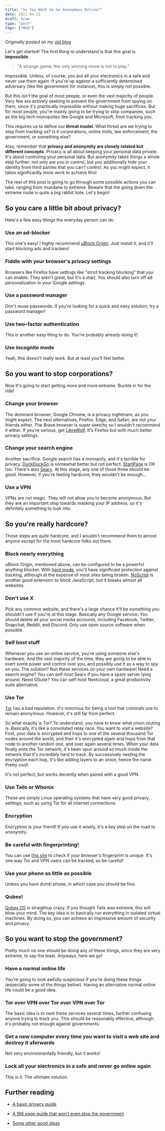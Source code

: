 ```yaml
---
title: "So You Want to be Anonymous Online?"
date: 2021-04-23
draft: true
type: "post"
tags: ["Web"]
---
```



*Originally posted on my [old blog](https://git.exozy.me/Ta180m/blog/src/branch/main/_posts/2021-04-23-so-you-want-to-be-anonymous-online.md)*


Let's get started! The first thing to understand is that this goal is **impossible**.

> "A strange game; the only winning move is not to play."

Impossible. Unless, of course, you put all your electronics in a safe and never use them again. If you're up against a sufficiently determined adversary (like the government for instance), this is simply not possible.

But this isn't the goal of most people, or even the vast majority of people. Very few are actively seeking to prevent the government from spying on them, since it's practically impossible without making huge sacrifices. But for most people, you're mainly going to be trying to stop companies, such as the big tech monopolies like Google and Microsoft, from tracking you.

This requires us to define our **threat model**. What threat are we trying to stop from tracking us? Is it corporations, online trolls, law enforcement, the government, or something else?

Also, remember that **privacy and anonymity are closely related but different concepts**. Privacy is all about keeping your personal data private. It's about controling your personal data. But anonymity takes things a whole step further: not only are you in control, but you additionally hide your identity from third parties that you can't control. As you might expect, it takes significantly more work to achieve this!

The rest of this post is going to go through some possible actions you can take, ranging from mundane to extreme. Beware that the going down the extreme route is quite a big rabbit hole. Let's begin!


## So you care a little bit about privacy?

Here's a few easy things the everyday person can do.

### Use an ad-blocker

This one's easy! I highly recommend [uBlock Origin](https://ublockorigin.com/). Just install it, and it'll start blocking ads and trackers!

### Fiddle with your browser's privacy settings

Browsers like Firefox have settings like "strict tracking blocking" that you can enable. They aren't great, but it's a start. You should also turn off ad personalization in your Google settings.

### Use a password manager

Don't reuse passwords. If you're looking for a quick and easy solution, try a password manager!

### Use two-factor authentication

This is another easy thing to do. You're probably already doing it!

### Use incognito mode

Yeah, this doesn't really work. But at least you'll feel better.


## So you want to stop corporations?

Now it's going to start getting more and more extreme. Buckle in for the ride!

### Change your browser

The dominant browser, Google Chrome, is a privacy nightmare, as you might expect. The next alternatives, Firefox, Edge, and Safari, are not your friends either. The Brave browser is super sketchy so I wouldn't recommend it either. If you're serious, get [LibreWolf](https://librewolf-community.gitlab.io/). It's Firefox but with much better privacy settings.

### Change your search engine

Another sacrifice. Google search has a monopoly, and it's terrible for privacy. [DuckDuckGo](https://duckduckgo.com/) is somewhat better but not perfect. [StartPage](https://startpage.com/) is OK too. There's also [Searx](https://searx.me/). At this stage, any one of those three should be good. However, if you're feeling hardcore, they wouldn't be enough...

### Use a VPN

VPNs are not magic. They will not allow you to become anonymous. But they are an important step towards masking your IP address, so it's definitely something to look into.


## So you're really hardcore?

These steps are quite hardcore, and I wouldn't recommend them to almost anyone except for the most hardcore folks out there.

### Block nearly everything

uBlock Origin, mentioned above, can be configured to be a powerful anything blocker. With [hard mode](https://github.com/gorhill/uBlock/wiki/Blocking-mode:-hard-mode), you'll have significant protection against tracking, although at the expense of most sites being broken. [NoScript](https://noscript.net/) is another good extension to block JavaScript, but it breaks almost all websites.

### Don't use X

Pick any common website, and there's a large chance it'll be something you shouldn't use if you're at this stage. Basically any Google service. You should delete all your social media accounts, including Facebook, Twitter, Snapchat, Reddit, and Discord. Only use open source software when possible.

### Self host stuff

Whenever you use an online service, you're using someone else's hardware. And the vast majority of the time, they are going to be able to exert some power and control over you, and possibly use it as a way to spy on you. The solution? Run these services on your own hardware! Need a search engine? You can self-host Searx if you have a spare server lying around. Need GSuite? You can self-host Nextcloud, a great productivity suite alternative.

### Use Tor

[Tor](https://www.torproject.org/) has a bad reputation. It's notorious for being a tool that criminals use to remain anonymous. However, it's still far from perfect.

So what exactly is Tor? To understand, you have to know what onion routing is. Basically, it's like a convoluted relay race. You want to visit a website? First, your data is encrypted and hops to one of the several thousand Tor nodes around the world, and then it's encrypted again and hops from that node to another random one, and over again several times. When your data finally exits the Tor network, it's been spun around so much inside the network that it's incredibly hard to track. By successively nesting the encryption each hop, it's like adding layers to an onion, hence the name. Pretty cool!

It's not perfect, but works decently when paired with a good VPN.

### Use Tails or Whonix

These are simply Linux operating systems that have very good privacy settings, such as using Tor for all internet connections.

### Encryption

Encryption is your friend! If you use it wisely, it's a key step on the road to anonymity.

### Be careful with fingerprinting!

You can use [this site](https://amiunique.org/) to check if your browser's fingerprint is unique. It's one way Tor and VPN users can be tracked, so be careful!

### Use your phone as little as possible

Unless you have dumb phone, in which case you should be fine.

### Qubes!

[Qubes OS](https://www.qubes-os.org/) is straightup crazy. If you thought Tails was extreme, this will blow your mind. The key idea is to basically run everything in isolated virtual machines. By doing so, you can achieve an impressive amount of security and privacy.


## So you want to stop the government?

Pretty much no one should be doing any of these things, since they are very extreme, to say the least. Anyways, here we go!

### Have a normal online life

You're going to look awfully suspicious if you're doing these things (especially some of the things below). Having an alternative normal online life could be a good idea.

### Tor over VPN over Tor over VPN over Tor

The basic idea is to nest these services several times, further confusing anyone trying to track you. This should be reasonably effective, although it's probably not enough against governments.

### Get a new computer every time you want to visit a web site and destroy it aferwards

Not very environmentally friendly, but it works!

### Lock all your electronics in a safe and never go online again

This is it. The ultimate solution.


## Further reading

- [A basic privacy guide](https://onlineprivacy101.info/)

- [A 186 page guide that won't even stop the government](https://anonymousplanet.org/guide.pdf)

- [Some other good ideas](https://gist.github.com/bluehat/354432b82650d0a722ed)

